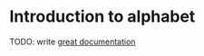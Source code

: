 # Introduction to alphabet

TODO: write [great documentation](http://jacobian.org/writing/what-to-write/)
